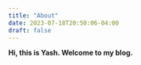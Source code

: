 ```yaml
---
title: "About"
date: 2023-07-18T20:50:06-04:00
draft: false
---
```


**Hi, this is Yash. Welcome to my blog.**
